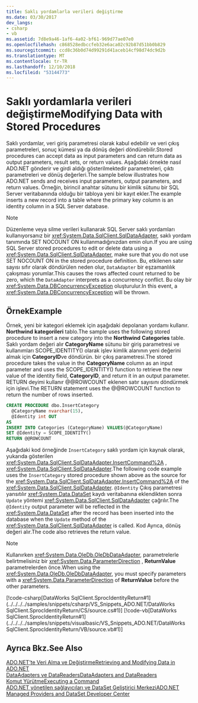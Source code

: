```yaml
---
title: Saklı yordamlarla verileri değiştirme
ms.date: 03/30/2017
dev_langs:
- csharp
- vb
ms.assetid: 7d8e9a46-1af6-4a02-bf61-969d77ae07e0
ms.openlocfilehash: c868528edbccfeb32e6aca02c92b87d51bb0b829
ms.sourcegitcommit: ccd8c36b0d74d99291d41aceb14cf98d74dc9d2b
ms.translationtype: MT
ms.contentlocale: tr-TR
ms.lasthandoff: 12/10/2018
ms.locfileid: "53144773"
---
```

# <a name="modifying-data-with-stored-procedures"></a><span data-ttu-id="6f30b-102">Saklı yordamlarla verileri değiştirme</span><span class="sxs-lookup"><span data-stu-id="6f30b-102">Modifying Data with Stored Procedures</span></span>
<span data-ttu-id="6f30b-103">Saklı yordamlar, veri giriş parametresi olarak kabul edebilir ve veri çıkış parametreleri, sonuç kümesi ya da dönüş değeri döndürebilir.</span><span class="sxs-lookup"><span data-stu-id="6f30b-103">Stored procedures can accept data as input parameters and can return data as output parameters, result sets, or return values.</span></span> <span data-ttu-id="6f30b-104">Aşağıdaki örnekte nasıl ADO.NET gönderir ve girdi aldığı gösterilmektedir parametreleri, çıktı parametreleri ve dönüş değerleri.</span><span class="sxs-lookup"><span data-stu-id="6f30b-104">The sample below illustrates how ADO.NET sends and receives input parameters, output parameters, and return values.</span></span> <span data-ttu-id="6f30b-105">Örneğin, birincil anahtar sütunu bir kimlik sütunu bir SQL Server veritabanında olduğu bir tabloya yeni bir kayıt ekler.</span><span class="sxs-lookup"><span data-stu-id="6f30b-105">The example inserts a new record into a table where the primary key column is an identity column in a SQL Server database.</span></span>  
  
> [!NOTE]
>  <span data-ttu-id="6f30b-106">Düzenleme veya silme verileri kullanarak SQL Server saklı yordamları kullanıyorsanız bir <xref:System.Data.SqlClient.SqlDataAdapter>, saklı yordam tanımında SET NOCOUNT ON kullanmadığınızdan emin olun.</span><span class="sxs-lookup"><span data-stu-id="6f30b-106">If you are using SQL Server stored procedures to edit or delete data using a <xref:System.Data.SqlClient.SqlDataAdapter>, make sure that you do not use SET NOCOUNT ON in the stored procedure definition.</span></span> <span data-ttu-id="6f30b-107">Bu, etkilenen satır sayısı sıfır olarak döndürülen neden olur, `DataAdapter` bir eşzamanlılık çakışması yorumlar.</span><span class="sxs-lookup"><span data-stu-id="6f30b-107">This causes the rows affected count returned to be zero, which the `DataAdapter` interprets as a concurrency conflict.</span></span> <span data-ttu-id="6f30b-108">Bu olay bir <xref:System.Data.DBConcurrencyException> oluşturulur.</span><span class="sxs-lookup"><span data-stu-id="6f30b-108">In this event, a <xref:System.Data.DBConcurrencyException> will be thrown.</span></span>  
  
## <a name="example"></a><span data-ttu-id="6f30b-109">Örnek</span><span class="sxs-lookup"><span data-stu-id="6f30b-109">Example</span></span>  
 <span data-ttu-id="6f30b-110">Örnek, yeni bir kategori eklemek için aşağıdaki depolanan yordamı kullanır. **Northwind** **kategorileri** tablo.</span><span class="sxs-lookup"><span data-stu-id="6f30b-110">The sample uses the following stored procedure to insert a new category into the **Northwind** **Categories** table.</span></span> <span data-ttu-id="6f30b-111">Saklı yordam değeri alır **CategoryName** sütunu bir giriş parametresi ve kullanımları SCOPE_IDENTITY() olarak işlev kimlik alanının yeni değerini almak için **CategoryID**ve döndürün. bir çıkış parametresi.</span><span class="sxs-lookup"><span data-stu-id="6f30b-111">The stored procedure takes the value in the **CategoryName** column as an input parameter and uses the SCOPE_IDENTITY() function to retrieve the new value of the identity field, **CategoryID**, and return it in an output parameter.</span></span> <span data-ttu-id="6f30b-112">RETURN deyimi kullanır @@ROWCOUNT eklenen satır sayısını döndürmek için işlevi.</span><span class="sxs-lookup"><span data-stu-id="6f30b-112">The RETURN statement uses the @@ROWCOUNT function to return the number of rows inserted.</span></span>  
  
```sql
CREATE PROCEDURE dbo.InsertCategory  
  @CategoryName nvarchar(15),  
  @Identity int OUT  
AS  
INSERT INTO Categories (CategoryName) VALUES(@CategoryName)  
SET @Identity = SCOPE_IDENTITY()  
RETURN @@ROWCOUNT  
```  
  
 <span data-ttu-id="6f30b-113">Aşağıdaki kod örneğinde `InsertCategory` saklı yordam için kaynak olarak, yukarıda gösterilen <xref:System.Data.SqlClient.SqlDataAdapter.InsertCommand%2A> , <xref:System.Data.SqlClient.SqlDataAdapter>.</span><span class="sxs-lookup"><span data-stu-id="6f30b-113">The following code example uses the `InsertCategory` stored procedure shown above as the source for the <xref:System.Data.SqlClient.SqlDataAdapter.InsertCommand%2A> of the <xref:System.Data.SqlClient.SqlDataAdapter>.</span></span> <span data-ttu-id="6f30b-114">`@Identity` Çıkış parametresi yansıtılır <xref:System.Data.DataSet> kaydı veritabanına eklendikten sonra `Update` yöntemi <xref:System.Data.SqlClient.SqlDataAdapter> çağrılır.</span><span class="sxs-lookup"><span data-stu-id="6f30b-114">The `@Identity` output parameter will be reflected in the <xref:System.Data.DataSet> after the record has been inserted into the database when the `Update` method of the <xref:System.Data.SqlClient.SqlDataAdapter> is called.</span></span> <span data-ttu-id="6f30b-115">Kod Ayrıca, dönüş değeri alır.</span><span class="sxs-lookup"><span data-stu-id="6f30b-115">The code also retrieves the return value.</span></span>  
  
> [!NOTE]
>  <span data-ttu-id="6f30b-116">Kullanırken <xref:System.Data.OleDb.OleDbDataAdapter>, parametrelerle belirtmelisiniz bir <xref:System.Data.ParameterDirection> , **ReturnValue** parametrelerden önce.</span><span class="sxs-lookup"><span data-stu-id="6f30b-116">When using the <xref:System.Data.OleDb.OleDbDataAdapter>, you must specify parameters with a <xref:System.Data.ParameterDirection> of **ReturnValue** before the other parameters.</span></span>  
  
 [!code-csharp[DataWorks SqlClient.SprocIdentityReturn#1](../../../../samples/snippets/csharp/VS_Snippets_ADO.NET/DataWorks SqlClient.SprocIdentityReturn/CS/source.cs#1)]
 [!code-vb[DataWorks SqlClient.SprocIdentityReturn#1](../../../../samples/snippets/visualbasic/VS_Snippets_ADO.NET/DataWorks SqlClient.SprocIdentityReturn/VB/source.vb#1)]  
  
## <a name="see-also"></a><span data-ttu-id="6f30b-117">Ayrıca Bkz.</span><span class="sxs-lookup"><span data-stu-id="6f30b-117">See Also</span></span>  
 [<span data-ttu-id="6f30b-118">ADO.NET’te Veri Alma ve Değiştirme</span><span class="sxs-lookup"><span data-stu-id="6f30b-118">Retrieving and Modifying Data in ADO.NET</span></span>](../../../../docs/framework/data/adonet/retrieving-and-modifying-data.md)  
 [<span data-ttu-id="6f30b-119">DataAdapters ve DataReaders</span><span class="sxs-lookup"><span data-stu-id="6f30b-119">DataAdapters and DataReaders</span></span>](../../../../docs/framework/data/adonet/dataadapters-and-datareaders.md)  
 [<span data-ttu-id="6f30b-120">Komut Yürütme</span><span class="sxs-lookup"><span data-stu-id="6f30b-120">Executing a Command</span></span>](../../../../docs/framework/data/adonet/executing-a-command.md)  
 [<span data-ttu-id="6f30b-121">ADO.NET yönetilen sağlayıcıları ve DataSet Geliştirici Merkezi</span><span class="sxs-lookup"><span data-stu-id="6f30b-121">ADO.NET Managed Providers and DataSet Developer Center</span></span>](https://go.microsoft.com/fwlink/?LinkId=217917)
